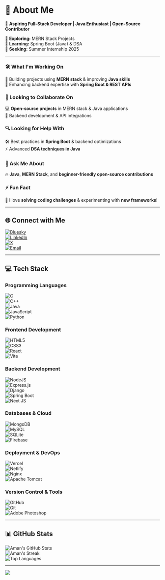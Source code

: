 # 💫 About Me  
🚀 **Aspiring Full-Stack Developer | Java Enthusiast | Open-Source Contributor**  

🌱 **Exploring:** MERN Stack Projects  
🔹 **Learning:** Spring Boot (Java) & DSA  
🎯 **Seeking:** Summer Internship 2025  

---

### 🛠 What I'm Working On  
🔹 Building projects using **MERN stack** & improving **Java skills**  
🔹 Enhancing backend expertise with **Spring Boot & REST APIs**  

### 🤝 Looking to Collaborate On  
💻 **Open-source projects** in MERN stack & Java applications  
📌 Backend development & API integrations  

### 🔍 Looking for Help With  
🛠 Best practices in **Spring Boot** & backend optimizations  
⚡ Advanced **DSA techniques in Java**  

### 💬 Ask Me About  
🔥 **Java**, **MERN Stack**, and **beginner-friendly open-source contributions**  

### ⚡ Fun Fact  
🎯 I love **solving coding challenges** & experimenting with **new frameworks**!  

---

## 🌐 Connect with Me  
[![Bluesky](https://img.shields.io/badge/bluesky-0285FF?style=for-the-badge&logo=bluesky&logoColor=%23FFFFFF)](https://bsky.app/profile/@Aman07122003)  
[![LinkedIn](https://img.shields.io/badge/LinkedIn-%230077B5.svg?logo=linkedin&logoColor=white)](https://linkedin.com/in/aman-pratap-singh-5349531aa)  
[![X](https://img.shields.io/badge/X-black.svg?logo=X&logoColor=white)](https://x.com/@amanpra99478508)  
[![Email](https://img.shields.io/badge/Email-D14836?logo=gmail&logoColor=white)](mailto:samanpratap219@gmail.com)  

---

## 💻 Tech Stack  
### **Programming Languages**  
![C](https://img.shields.io/badge/c-%2300599C.svg?style=for-the-badge&logo=c&logoColor=white)  
![C++](https://img.shields.io/badge/c++-%2300599C.svg?style=for-the-badge&logo=c%2B%2B&logoColor=white)  
![Java](https://img.shields.io/badge/java-%23ED8B00.svg?style=for-the-badge&logo=openjdk&logoColor=white)  
![JavaScript](https://img.shields.io/badge/javascript-%23323330.svg?style=for-the-badge&logo=javascript&logoColor=%23F7DF1E)  
![Python](https://img.shields.io/badge/python-3670A0?style=for-the-badge&logo=python&logoColor=ffdd54)  

### **Frontend Development**  
![HTML5](https://img.shields.io/badge/html5-%23E34F26.svg?style=for-the-badge&logo=html5&logoColor=white)  
![CSS3](https://img.shields.io/badge/css3-%231572B6.svg?style=for-the-badge&logo=css3&logoColor=white)  
![React](https://img.shields.io/badge/react-%2320232a.svg?style=for-the-badge&logo=react&logoColor=%2361DAFB)  
![Vite](https://img.shields.io/badge/vite-%23646CFF.svg?style=for-the-badge&logo=vite&logoColor=white)  

### **Backend Development**  
![NodeJS](https://img.shields.io/badge/node.js-6DA55F?style=for-the-badge&logo=node.js&logoColor=white)  
![Express.js](https://img.shields.io/badge/express.js-%23404d59.svg?style=for-the-badge&logo=express&logoColor=%2361DAFB)  
![Django](https://img.shields.io/badge/django-%23092E20.svg?style=for-the-badge&logo=django&logoColor=white)  
![Spring Boot](https://img.shields.io/badge/spring%20boot-%236DB33F.svg?style=for-the-badge&logo=spring-boot&logoColor=white)  
![Next JS](https://img.shields.io/badge/Next-black?style=for-the-badge&logo=next.js&logoColor=white)  

### **Databases & Cloud**  
![MongoDB](https://img.shields.io/badge/MongoDB-%234ea94b.svg?style=for-the-badge&logo=mongodb&logoColor=white)  
![MySQL](https://img.shields.io/badge/mysql-4479A1.svg?style=for-the-badge&logo=mysql&logoColor=white)  
![SQLite](https://img.shields.io/badge/sqlite-%2307405e.svg?style=for-the-badge&logo=sqlite&logoColor=white)  
![Firebase](https://img.shields.io/badge/firebase-%23039BE5.svg?style=for-the-badge&logo=firebase)  

### **Deployment & DevOps**  
![Vercel](https://img.shields.io/badge/vercel-%23000000.svg?style=for-the-badge&logo=vercel&logoColor=white)  
![Netlify](https://img.shields.io/badge/netlify-%23000000.svg?style=for-the-badge&logo=netlify&logoColor=#00C7B7)  
![Nginx](https://img.shields.io/badge/nginx-%23009639.svg?style=for-the-badge&logo=nginx&logoColor=white)  
![Apache Tomcat](https://img.shields.io/badge/apache%20tomcat-%23F8DC75.svg?style=for-the-badge&logo=apache-tomcat&logoColor=black)  

### **Version Control & Tools**  
![GitHub](https://img.shields.io/badge/github-%23121011.svg?style=for-the-badge&logo=github&logoColor=white)  
![Git](https://img.shields.io/badge/git-%23F05033.svg?style=for-the-badge&logo=git&logoColor=white)  
![Adobe Photoshop](https://img.shields.io/badge/adobe%20photoshop-%2331A8FF.svg?style=for-the-badge&logo=adobe%20photoshop&logoColor=white)  

---

## 📊 GitHub Stats  
![Aman's GitHub Stats](https://github-readme-stats.vercel.app/api?username=Aman07122003&theme=gruvbox&hide_border=false&include_all_commits=true&count_private=true)  
![Aman's Streak](https://nirzak-streak-stats.vercel.app/?user=Aman07122003&theme=gruvbox&hide_border=false)  
![Top Languages](https://github-readme-stats.vercel.app/api/top-langs/?username=Aman07122003&theme=gruvbox&hide_border=false&include_all_commits=true&count_private=true&layout=compact)  

---

[![](https://visitcount.itsvg.in/api?id=Aman07122003&icon=0&color=0)](https://visitcount.itsvg.in)  

<!-- Proudly created with GPRM ( https://gprm.itsvg.in ) -->
